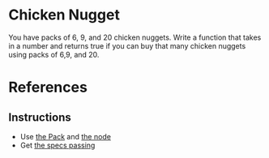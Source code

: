 # Chicken Nugget
You have packs of 6, 9, and 20 chicken nuggets. Write a function that takes in a number and returns true if you can buy that many chicken nuggets using packs of 6,9, and 20.
# References


## Instructions
* Use [the Pack](./lib/chicken_nugget/pack.rb) and [the node](./lib/trie/node.rb)
* Get [the specs passing](./spec/chicken_nugget_spec.rb)
    
